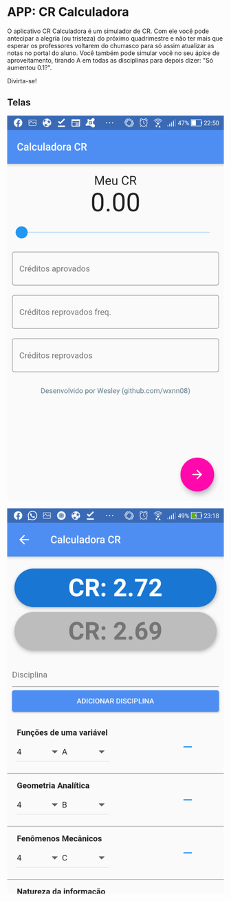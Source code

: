 # APP: CR Calculadora

O aplicativo CR Calculadora é um simulador de CR. Com ele você pode antecipar a alegria (ou tristeza) do próximo quadrimestre e não ter mais que esperar os professores voltarem do churrasco para só assim atualizar as notas no portal do aluno. 
Você também pode simular você no seu ápice de aproveitamento, tirando A em todas as disciplinas para depois dizer: "Só aumentou 0.1?".

Divirta-se!

## Telas

![Tela01](./imgs/tela01.png)

![Tela01](./imgs/tela02.png)
